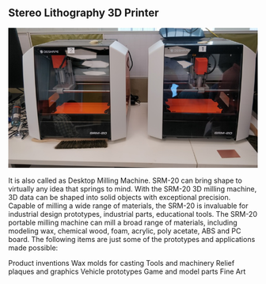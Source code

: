 ## Stereo Lithography 3D Printer

![Stereo Lithography 3D Printer](img/stereolithographyprinter.jpeg "Stereo Lithography ")

It is also called as Desktop Milling Machine.
SRM-20 can bring shape to virtually any idea that springs to mind. With the SRM-20 3D milling machine, 3D data can be shaped into solid objects with exceptional precision. Capable of milling a wide range of materials, the SRM-20 is invaluable for industrial design prototypes, industrial parts, educational tools.
The SRM-20 portable milling machine can mill a broad range of materials, including modeling wax, chemical wood, foam, acrylic, poly acetate, ABS and PC board. The following items are just some of the prototypes and applications made possible:

Product inventions
Wax molds for casting
Tools and machinery
Relief plaques and graphics Vehicle prototypes
Game and model parts
Fine Art